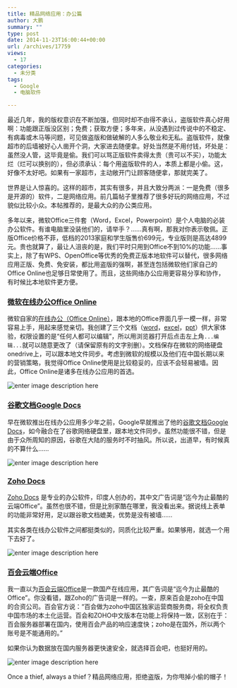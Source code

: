 ```yaml
---
title: 精品网络应用：办公篇
author: 大鹏
summary: ""
type: post
date: 2014-11-23T16:00:44+00:00
url: /archives/17759
views:
  - 17
categories:
  - 未分类
tags:
  - Google
  - 电脑软件

---
```

最近几年，我的版权意识在不断加强，但同时却不由得不承认，盗版软件真心好用啊：功能跟正版没区别；免费；获取方便；多年来，从没遇到过传说中的不稳定、有病毒或木马等问题，可见做盗版和做破解的人多么敬业和无私。盗版软件，就像超市的后墙被好心人凿开个洞，大家进去随便拿。好处当然是不用付钱，坏处是：虽然没人管，这毕竟是偷。我们可以骂正版软件卖得太贵（贵可以不买），功能太烂（烂可以换别的），但必须承认：每个用盗版软件的人，本质上都是小偷。这，好像不太好吧。如果有一家超市，主动敞开门让顾客随便拿，那就完美了。

世界是让人惊喜的。这样的超市，其实有很多，并且大致分两派：一是免费（很多是开源的）软件，二是网络应用。前几篇帖子里推荐了很多好玩的网络应用，不过貌似比较小众。本帖推荐的，是最大众的办公类应用。

多年以来，微软Office三件套（Word，Excel，Powerpoint）是个人电脑的必装办公软件。有谁电脑里没装他们的，请举手？……真有啊，那我对你表示敬佩。正版Office价格不菲，低档的2013家庭和学生版售价699元，专业版则是高达4899元。贵也就算了，最让人沮丧的是，我们平时只用到Office不到10%的功能……事实上，除了有WPS、OpenOffice等优秀的免费正版本地软件可以替代，很多网络应用正版、免费、免安装，都比用盗版的强啊，甚至连包括微软他们家自己的Office Online也足够日常使用了。而且，这些网络办公应用更容易分享和协作，有时候比本地软件更方便。

### [微软在线办公Office Online][1]

微软自家的[在线办公（Office Online）][1]，跟本地的Office界面几乎一模一样，非常容易上手，用起来感觉亲切。我创建了三个文档（[word][2]，[excel][3]，[ppt][4]）供大家体验，权限设置的是“任何人都可以编辑”，所以用浏览器打开后点击左上角`...编辑...`就可以随意更改了（请保留原有的文字别删）。文档保存在微软的网络硬盘onedrive上，可以跟本地文件同步。考虑到微软的规模以及他们在中国长期以来的营销策略，我觉得Office Online使用是比较稳妥的，应该不会轻易被墙。因此，Office Online是诸多在线办公应用的首选。

![enter image description here][5]

### [谷歌文档Google Docs][6]

早在微软推出在线办公应用多少年之前，Google早就推出了他的[谷歌文档Google Docs][6]，如今融合在了谷歌网络硬盘里，跟本地文件同步。虽然功能很不错，但是由于众所周知的原因，谷歌在大陆的服务时不时抽风。所以说，出道早，有时候真的不算什么……

![enter image description here][7]

### [Zoho Docs][8]

[Zoho Docs][8] 是专业的办公软件，印度人创办的，其中文广告词是“迄今为止最酷的云端Office”。虽然也很不错，但是比别家酷在哪里，我没看出来。据说线上表单的功能非常好用，足以跟谷歌文档媲美，优势是没有被墙……

其实各类在线办公软件之间都挺类似的，同质化比较严重。如果够用，就选一个用下去好了。

![enter image description here][9]

### [百会云端Office][10]

我一直以为[百会云端Office][10]是一款国产在线应用，其广告词是“迄今为止最酷的Office”。你没看错，跟Zoho的广告词是一样的。一查，原来百会是zoho在中国的合资公司。百会官方说：“百会做为zoho中国区独家运营商服务商，将全权负责中国市场的本土化运营。百会和ZOHO中文版本在功能上将保持一致，区别在于：百会服务器部署在国内，使用百会产品的响应速度快；zoho是在国外，所以两个账号是不能通用的。”

如果你认为数据放在国内服务器更快速安全，就选择百会吧，也挺好用的。
  
![enter image description here][11]

Once a thief, always a thief？精品网络应用，拒绝盗版，为你甩掉小偷的帽子！

 [1]: https://office.com/start/default.aspx?WT.mc_id=Office_Products_site&omkt=zh-CN
 [2]: https://onedrive.live.com/redir?resid=9EC17CB6B9D1647D!324&authkey=!AEJs0rGPgpx6o8A&ithint=file,docx
 [3]: http://1drv.ms/1Hprc0K
 [4]: http://1drv.ms/1F3Jqkt
 [5]: http://image.tianjimedia.com/uploadImages/2014/056/B2NN411M5188_000.jpg
 [6]: https://docs.google.com
 [7]: http://wirededucator.files.wordpress.com/2010/12/ipadediting1.png
 [8]: https://www.zoho.com/
 [9]: http://cn.zoho.com/docs/images/empower-your-team.png
 [10]: https://office.baihui.com
 [11]: http://img5.pcpop.com/ArticleImages/500x375/1/1900/001900273.jpg
